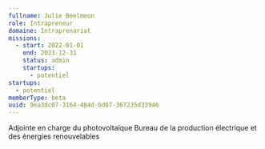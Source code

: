 ```yaml
---
fullname: Julie Beelmeon
role: Intrapreneur
domaine: Intraprenariat
missions:
  - start: 2022-01-01
    end: 2023-12-31
    status: admin
    startups:
      - potentiel
startups:
  - potentiel
memberType: beta
uuid: 9ea3dc07-3164-484d-bd67-367235d33946
---
```

Adjointe en charge du photovoltaïque Bureau de la production électrique et des énergies renouvelables